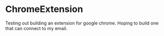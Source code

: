 # ChromeExtension
Testing out building an extension for google chrome. Hoping to build one that can connect to my email.
